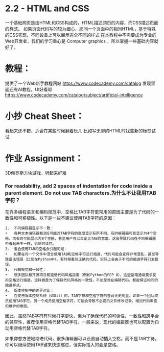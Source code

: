 # 2.2 - HTML and CSS

一个基础网页是由HTML和CSS构成的，HTML描述网页的内容，而CSS描述页面的样式。
如果页面代码写的较为细心，那同一个页面中的相同HTML，基于特殊的CSS实现，不同设备上可以展示完全不同的样式
在本教程中不需要成为专业的Web开发者，我们的学习重心是 Computer graphics ，所以掌握一些基础内容就好了。

# 教程：
提供了一个Web新手教程网站
https://www.codecademy.com/catalog
发现里面还有AI教程。UI好看耶
https://www.codecademy.com/catalog/subject/artificial-intelligence

# 小抄 Cheat Sheet：
看起来还不错，适合在某些时候翻着玩儿
比如写无聊的HTML时找些新的标签试试


# 作业 Assignment：
3D俄罗斯方块游戏，听起来好难

### For readability, add 2 spaces of indentation for code inside a parent element. Do not use TAB characters.为什么不让我用TAB字符？
在许多编程语言和编码规范中，空格比TAB字符更常用的原因主要是为了代码的一致性和可移植性。以下是一些不建议使用TAB字符的原因：

	1.	不同编辑器显示不一致：
	•	各种文本编辑器和IDE可能对TAB字符的宽度显示有所不同。有的编辑器可能显示为4个空格，而有的可能显示为8个空格，甚至用户可以自定义TAB的宽度。这会导致代码在不同编辑器中看起来不一样，影响可读性。
	2.	混合使用TAB和空格会引起问题：
	•	如果在同一个文件中混合使用TAB和空格字符进行缩进，代码可能会变得非常混乱，甚至导致语法错误（比如在Python中）。有时候看似正确的代码，实际上会由于不同的缩进字符引发错误。
	3.	代码规范和一致性：
	•	很多团队和开源项目都遵循代码风格指南（例如Python的PEP 8），这些指南通常要求使用空格进行缩进。这样做是为了保持代码风格的一致性，不论是谁在编辑代码，都能保证相同的缩进样式。
	4.	版本控制中的差异对比：
	•	在使用版本控制系统（如Git）时，TAB字符和空格字符的差异会更明显。如果一个团队成员使用TAB字符，另一个成员使用空格字符，可能会导致不必要的文件修改记录，增加代码审查和维护的难度。

因此，虽然TAB字符有时候打字更快，但为了确保代码的可读性、一致性和跨平台的兼容性，推荐使用空格代替TAB字符。一般来说，现代的编辑器也可以配置为自动用空格代替TAB字符。

如果你想方便地缩进代码，很多编辑器可以设置自动插入空格，而不是TAB字符。你可以继续使用TAB键来快速缩进，但实际插入的会是空格。